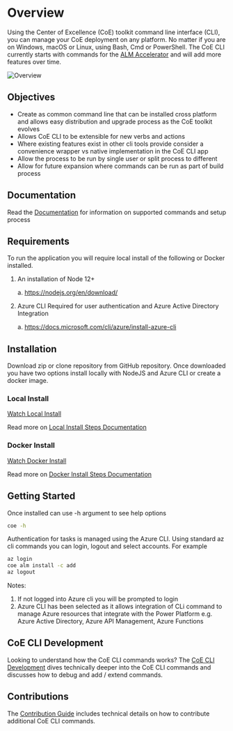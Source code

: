 # Overview

Using the Center of Excellence (CoE) toolkit command line interface (CLI), you can manage your CoE deployment on any platform. No matter if you are on Windows, macOS or Linux, using Bash, Cmd or PowerShell. The CoE CLI currently starts with commands for the [ALM Accelerator](./docs/alm/readme.md) and will add more features over time.

![Overview](./docs/images/overview.jpg)

## Objectives

- Create as common command line that can be installed cross platform and allows easy distribution and upgrade process as the CoE toolkit evolves
- Allows CoE CLI to be extensible for new verbs and actions
- Where existing features exist in other cli tools provide consider a convenience wrapper vs native implementation in the CoE CLI app
- Allow the process to be run by single user or split process to different
- Allow for future expansion where commands can be run as part of build process

## Documentation

Read the [Documentation](/docs/readme.md) for information on supported commands and setup process

## Requirements

To run the application you will require local install of the following or Docker installed.

1. An installation of Node 12+

   a. https://nodejs.org/en/download/

1. Azure CLI Required for user authentication and Azure Active Directory Integration

   a. https://docs.microsoft.com/cli/azure/install-azure-cli

## Installation

Download zip or clone repository from GitHub repository. Once downloaded you have two options install locally with NodeJS and Azure CLI or create a docker image.

### Local Install

[Watch Local Install](./docs/sample-local-install.md)

Read more on [Local Install Steps Documentation](./docs/readme.md#local-install)

### Docker Install

[Watch Docker Install](./docs/sample-docker-install.md)

Read more on [Docker Install Steps Documentation](./docs/readme.md#docker-install)

## Getting Started

Once installed can use -h argument to see help options

```bash
coe -h

```

Authentication for tasks is managed using the Azure CLI. Using standard az cli commands you can login, logout and select accounts. For example

```bash
az login
coe alm install -c add
az logout
```

Notes:
1. If not logged into Azure cli you will be prompted to login
1. Azure CLI has been selected as it allows integration of CLi command to manage Azure resources that integrate with the Power Platform e.g. Azure Active Directory, Azure API Management, Azure Functions

## CoE CLI Development

Looking to understand how the CoE CLI commands works? The [CoE CLI Development](./docs/cli-development/readme.md) dives technically deeper into the CoE CLI commands and discusses how to debug and add / extend commands.

## Contributions

The [Contribution Guide](./CONTRIBUTING.md) includes technical details on how to contribute additional CoE CLI commands.
